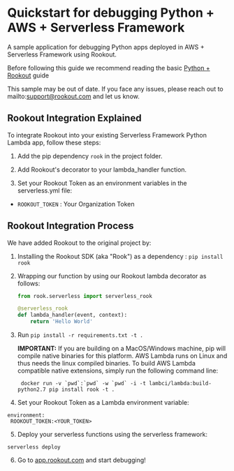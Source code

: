 # Quickstart for debugging Python + AWS + Serverless Framework

A sample application for debugging Python apps deployed in AWS + Serverless Framework using Rookout.

Before following this guide we recommend reading the basic [Python + Rookout] guide

This sample may be out of date. If you face any issues, please reach out to mailto:support@rookout.com and let us know.

## Rookout Integration Explained

To integrate Rookout into your existing Serverless Framework Python Lambda app, follow these steps:

1. Add the pip dependency `rook` in the project folder.

1. Add Rookout's decorator to your lambda_handler function.

1. Set your Rookout Token as an environment variables in the serverless.yml file:

- `ROOKOUT_TOKEN` : Your Organization Token

## Rookout Integration Process

We have added Rookout to the original project by:
1. Installing the Rookout SDK (aka "Rook") as a dependency : `pip install rook` 

1. Wrapping our function by using our Rookout lambda decorator as follows:
    ```python
    from rook.serverless import serverless_rook

    @serverless_rook
    def lambda_handler(event, context):
        return 'Hello World'
    ```

1. Run `pip install -r requirements.txt -t .`
   
   **IMPORTANT:** If you are building on a MacOS/Windows machine, pip will compile native binaries for this platform. AWS Lambda runs on Linux and thus needs the linux compiled binaries. To build AWS Lambda compatible native extensions, simply run the following command line:
   ```
    docker run -v `pwd`:`pwd` -w `pwd` -i -t lambci/lambda:build-python2.7 pip install rook -t .
    ```

1. Set your Rookout Token as a Lambda environment variable:

```
environment:
 ROOKOUT_TOKEN:<YOUR_TOKEN>
```

5. Deploy your serverless functions using the serverless framework:

```
serverless deploy 
```

6. Go to [app.rookout.com](https://app.rookout.com) and start debugging!

[Python + Rookout]: https://docs.rookout.com/docs/sdk-setup.html

